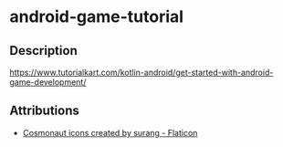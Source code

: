 # android-game-tutorial

## Description

https://www.tutorialkart.com/kotlin-android/get-started-with-android-game-development/

## Attributions

* <a href="https://www.flaticon.com/free-icons/cosmonaut" title="Cosmonaut icons">Cosmonaut icons created by surang - Flaticon</a>
